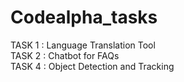 # Codealpha_tasks
TASK 1 : Language Translation Tool  
TASK 2 :  Chatbot for FAQs  
TASK 4 : Object Detection and Tracking

